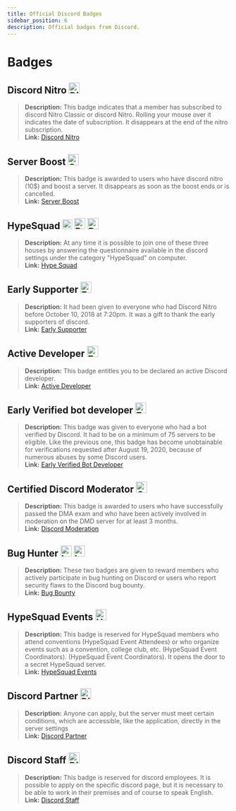 ```yaml
---
title: Official Discord Badges
sidebar_position: 6
description: Official badges from Discord.
---
```


# Badges

## Discord Nitro <img src="/img/nitro.png" alt="DiscordNitro" width="25" />

> **Description:** This badge indicates that a member has subscribed to discord Nitro Classic or discord Nitro. Rolling your mouse over it indicates the date of subscription. It disappears at the end of the nitro subscription. <br/> 
> **Link:** [Discord Nitro](https://discord.com/nitro) <br/>

## Server Boost <img src="/img/boost.png" alt="ServerBoost" width="25" />

> **Description:** This badge is awarded to users who have discord nitro (10$) and boost a server. It disappears as soon as the boost ends or is cancelled. <br/> 
> **Link:** [Server Boost](https://i.discord.fr/jZ6.png) <br/>

## HypeSquad <img src="/img/bravery.png" alt="Bravery" width="22" /> <img src="/img/balance.png" alt="Balance" width="25" /> <img src="/img/brillance.png" alt="Brillance" width="25" />

> **Description:** At any time it is possible to join one of these three houses by answering the questionnaire available in the discord settings under the category "HypeSquad" on computer. <br/> 
> **Link:** [Hype Squad](https://support.discord.com/hc/en-us/articles/360007553672-HypeSquad-House-Breakdown) <br/>

## Early Supporter <img src="/img/earlysupporter.png" alt="EarlySupporter" width="25" />

> **Description:** It had been given to everyone who had Discord Nitro before October 10, 2018 at 7:20pm. It was a gift to thank the early supporters of discord. <br/> 
> **Link:** [Early Supporter](https://support.discord.com/hc/en-us/articles/360017949691-Grandfathered-Nitro-Classic-FAQ) <br/>

## Active Developer <img src="/img/ad.png" alt="EarlySupporter" width="25" />

> **Description:** This badge entitles you to be declared an active Discord developer. <br/> 
> **Link:** [Active Developer](https://discord.com/developers/active-developer) <br/>

## Early Verified bot developer <img src="/img/earlydev.png" alt="EarlyDev" width="25" />

> **Description:** This badge was given to everyone who had a bot verified by Discord. It had to be on a minimum of 75 servers to be eligible. Like the previous one, this badge has become unobtainable for verifications requested after August 19, 2020, because of numerous abuses by some Discord users. <br/> 
> **Link:** [Early Verified Bot Developer](https://support.discord.com/hc/en-us/community/posts/360049352973-Bot-Developer-Badge-New-Restrictions-TURNAROUND) <br/>

## Certified Discord Moderator <img src="/img/dmd.png" alt="CertifiedDiscordModerator" width="25" />

> **Description:** This badge is awarded to users who have successfully passed the DMA exam and who have been actively involved in moderation on the DMD server for at least 3 months. <br/> 
> **Link:** [Discord Moderation](https://discord.com/moderation) <br/>

## Bug Hunter <img src="/img/lvl1.png" alt="Lvl1" width="25" /> <img src="/img/lvl2.png" alt="Lvl2" width="25" />

> **Description:** These two badges are given to reward members who actively participate in bug hunting on Discord or users who report security flaws to the Discord bug bounty. <br/> 
> **Link:** [Bug Bounty](https://discord.com/security) <br/>

## HypeSquad Events <img src="/img/hse.png" alt="HypeSquadEvents" width="25" />

> **Description:** This badge is reserved for HypeSquad members who attend conventions (HypeSquad Event Attendees) or who organize events such as a convention, college club, etc. (HypeSquad Event Coordinators). (HypeSquad Event Coordinators). It opens the door to a secret HypeSquad server. <br/> 
> **Link:** [HypeSquad Events](https://discord.com/hypesquad) <br/>

## Discord Partner <img src="/img/partner.png" alt="Discord Partner" width="25" />

> **Description:** Anyone can apply, but the server must meet certain conditions, which are accessible, like the application, directly in the server settings <br/> 
> **Link:** [Discord Partner](https://discord.com/partners) <br/>

## Discord Staff <img src="/img/staff.png" alt="Discord Staff" width="25" />

> **Description:** This badge is reserved for discord employees. It is possible to apply on the specific discord page, but it is necessary to be able to work in their premises and of course to speak English. <br/> 
> **Link:** [Discord Staff](https://discord.com/careers) <br/>
